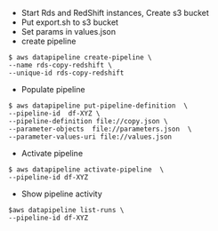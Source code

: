 * Start Rds and RedShift instances, Create s3 bucket
* Put export.sh to s3 bucket
* Set params in values.json
* create pipeline
```
$ aws datapipeline create-pipeline \
--name rds-copy-redshift \
--unique-id rds-copy-redshift
```
* Populate pipeline
```
$ aws datapipeline put-pipeline-definition  \
--pipeline-id  df-XYZ \
--pipeline-definition file://copy.json \
--parameter-objects  file://parameters.json  \
--parameter-values-uri file://values.json
```
* Activate pipeline
```
$ aws datapipeline activate-pipeline  \
--pipeline-id df-XYZ
```
* Show pipeline activity
```
$aws datapipeline list-runs \
--pipeline-id df-XYZ
```
